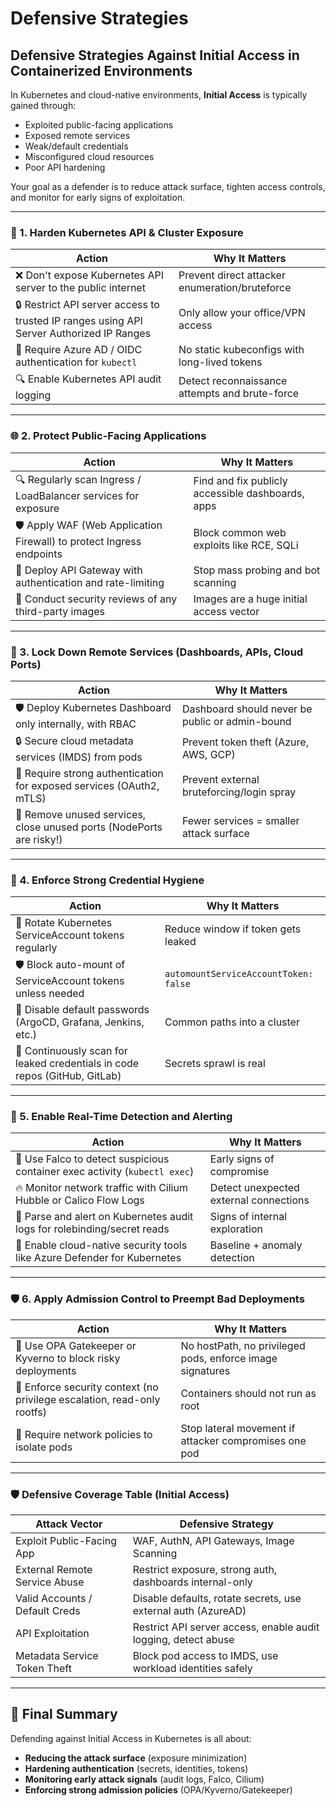 # Defensive Strategies

## Defensive Strategies Against Initial Access in Containerized Environments

In Kubernetes and cloud-native environments, **Initial Access** is typically gained through:

* Exploited public-facing applications
* Exposed remote services
* Weak/default credentials
* Misconfigured cloud resources
* Poor API hardening

Your goal as a defender is to reduce attack surface, tighten access controls, and monitor for early signs of exploitation.

***

### 🧰 1. **Harden Kubernetes API & Cluster Exposure**

| Action                                                                                   | Why It Matters                                 |
| ---------------------------------------------------------------------------------------- | ---------------------------------------------- |
| ❌ Don't expose Kubernetes API server to the public internet                              | Prevent direct attacker enumeration/bruteforce |
| 🔒 Restrict API server access to trusted IP ranges using API Server Authorized IP Ranges | Only allow your office/VPN access              |
| 🔑 Require Azure AD / OIDC authentication for `kubectl`                                  | No static kubeconfigs with long-lived tokens   |
| 🔍 Enable Kubernetes API audit logging                                                   | Detect reconnaissance attempts and brute-force |

***

### 🌐 2. **Protect Public-Facing Applications**

| Action                                                                | Why It Matters                                    |
| --------------------------------------------------------------------- | ------------------------------------------------- |
| 🔍 Regularly scan Ingress / LoadBalancer services for exposure        | Find and fix publicly accessible dashboards, apps |
| 🛡️ Apply WAF (Web Application Firewall) to protect Ingress endpoints | Block common web exploits like RCE, SQLi          |
| 🧱 Deploy API Gateway with authentication and rate-limiting           | Stop mass probing and bot scanning                |
| 📜 Conduct security reviews of any third-party images                 | Images are a huge initial access vector           |

***

### 👤 3. **Lock Down Remote Services (Dashboards, APIs, Cloud Ports)**

| Action                                                               | Why It Matters                                  |
| -------------------------------------------------------------------- | ----------------------------------------------- |
| 🛡️ Deploy Kubernetes Dashboard only internally, with RBAC           | Dashboard should never be public or admin-bound |
| 🔒 Secure cloud metadata services (IMDS) from pods                   | Prevent token theft (Azure, AWS, GCP)           |
| 🔐 Require strong authentication for exposed services (OAuth2, mTLS) | Prevent external bruteforcing/login spray       |
| 🚫 Remove unused services, close unused ports (NodePorts are risky!) | Fewer services = smaller attack surface         |

***

### 🔐 4. **Enforce Strong Credential Hygiene**

| Action                                                                     | Why It Matters                        |
| -------------------------------------------------------------------------- | ------------------------------------- |
| 📜 Rotate Kubernetes ServiceAccount tokens regularly                       | Reduce window if token gets leaked    |
| 🛡️ Block auto-mount of ServiceAccount tokens unless needed                | `automountServiceAccountToken: false` |
| 🧠 Disable default passwords (ArgoCD, Grafana, Jenkins, etc.)              | Common paths into a cluster           |
| 🔎 Continuously scan for leaked credentials in code repos (GitHub, GitLab) | Secrets sprawl is real                |

***

### 🚨 5. **Enable Real-Time Detection and Alerting**

| Action                                                                     | Why It Matters                         |
| -------------------------------------------------------------------------- | -------------------------------------- |
| 📡 Use Falco to detect suspicious container exec activity (`kubectl exec`) | Early signs of compromise              |
| 🔥 Monitor network traffic with Cilium Hubble or Calico Flow Logs          | Detect unexpected external connections |
| 📜 Parse and alert on Kubernetes audit logs for rolebinding/secret reads   | Signs of internal exploration          |
| 🔔 Enable cloud-native security tools like Azure Defender for Kubernetes   | Baseline + anomaly detection           |

***

### 🛡️ 6. **Apply Admission Control to Preempt Bad Deployments**

| Action                                                                  | Why It Matters                                            |
| ----------------------------------------------------------------------- | --------------------------------------------------------- |
| 📜 Use OPA Gatekeeper or Kyverno to block risky deployments             | No hostPath, no privileged pods, enforce image signatures |
| 🧪 Enforce security context (no privilege escalation, read-only rootfs) | Containers should not run as root                         |
| 🚫 Require network policies to isolate pods                             | Stop lateral movement if attacker compromises one pod     |

***

### 🛡️ Defensive Coverage Table (Initial Access)

| Attack Vector                  | Defensive Strategy                                             |
| ------------------------------ | -------------------------------------------------------------- |
| Exploit Public-Facing App      | WAF, AuthN, API Gateways, Image Scanning                       |
| External Remote Service Abuse  | Restrict exposure, strong auth, dashboards internal-only       |
| Valid Accounts / Default Creds | Disable defaults, rotate secrets, use external auth (AzureAD)  |
| API Exploitation               | Restrict API server access, enable audit logging, detect abuse |
| Metadata Service Token Theft   | Block pod access to IMDS, use workload identities safely       |

***

## 🎯 Final Summary

Defending against Initial Access in Kubernetes is all about:

* **Reducing the attack surface** (exposure minimization)
* **Hardening authentication** (secrets, identities, tokens)
* **Monitoring early attack signals** (audit logs, Falco, Cilium)
* **Enforcing strong admission policies** (OPA/Kyverno/Gatekeeper)
